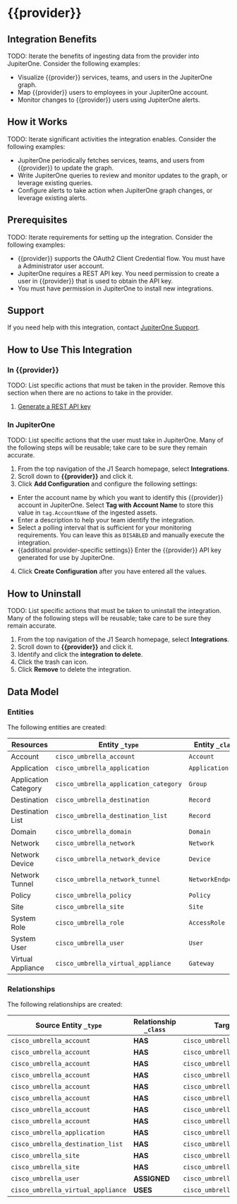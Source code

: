 # {{provider}}

## Integration Benefits

TODO: Iterate the benefits of ingesting data from the provider into JupiterOne.
Consider the following examples:

- Visualize {{provider}} services, teams, and users in the JupiterOne graph.
- Map {{provider}} users to employees in your JupiterOne account.
- Monitor changes to {{provider}} users using JupiterOne alerts.

## How it Works

TODO: Iterate significant activities the integration enables. Consider the
following examples:

- JupiterOne periodically fetches services, teams, and users from {{provider}}
  to update the graph.
- Write JupiterOne queries to review and monitor updates to the graph, or
  leverage existing queries.
- Configure alerts to take action when JupiterOne graph changes, or leverage
  existing alerts.

## Prerequisites

TODO: Iterate requirements for setting up the integration. Consider the
following examples:

- {{provider}} supports the OAuth2 Client Credential flow. You must have a
  Administrator user account.
- JupiterOne requires a REST API key. You need permission to create a user in
  {{provider}} that is used to obtain the API key.
- You must have permission in JupiterOne to install new integrations.

## Support

If you need help with this integration, contact
[JupiterOne Support](https://support.jupiterone.io).

## How to Use This Integration

### In {{provider}}

TODO: List specific actions that must be taken in the provider. Remove this
section when there are no actions to take in the provider.

1. [Generate a REST API key](https://example.com/docs/generating-api-keys)

### In JupiterOne

TODO: List specific actions that the user must take in JupiterOne. Many of the
following steps will be reusable; take care to be sure they remain accurate.

1. From the top navigation of the J1 Search homepage, select **Integrations**.
2. Scroll down to **{{provider}}** and click it.
3. Click **Add Configuration** and configure the following settings:

- Enter the account name by which you want to identify this {{provider}} account
  in JupiterOne. Select **Tag with Account Name** to store this value in
  `tag.AccountName` of the ingested assets.
- Enter a description to help your team identify the integration.
- Select a polling interval that is sufficient for your monitoring requirements.
  You can leave this as `DISABLED` and manually execute the integration.
- {{additional provider-specific settings}} Enter the {{provider}} API key
  generated for use by JupiterOne.

4. Click **Create Configuration** after you have entered all the values.

## How to Uninstall

TODO: List specific actions that must be taken to uninstall the integration.
Many of the following steps will be reusable; take care to be sure they remain
accurate.

1. From the top navigation of the J1 Search homepage, select **Integrations**.
2. Scroll down to **{{provider}}** and click it.
3. Identify and click the **integration to delete**.
4. Click the trash can icon.
5. Click **Remove** to delete the integration.

<!-- {J1_DOCUMENTATION_MARKER_START} -->
<!--
********************************************************************************
NOTE: ALL OF THE FOLLOWING DOCUMENTATION IS GENERATED USING THE
"j1-integration document" COMMAND. DO NOT EDIT BY HAND! PLEASE SEE THE DEVELOPER
DOCUMENTATION FOR USAGE INFORMATION:

https://github.com/JupiterOne/sdk/blob/main/docs/integrations/development.md
********************************************************************************
-->

## Data Model

### Entities

The following entities are created:

| Resources            | Entity `_type`                        | Entity `_class`   |
| -------------------- | ------------------------------------- | ----------------- |
| Account              | `cisco_umbrella_account`              | `Account`         |
| Application          | `cisco_umbrella_application`          | `Application`     |
| Application Category | `cisco_umbrella_application_category` | `Group`           |
| Destination          | `cisco_umbrella_destination`          | `Record`          |
| Destination List     | `cisco_umbrella_destination_list`     | `Record`          |
| Domain               | `cisco_umbrella_domain`               | `Domain`          |
| Network              | `cisco_umbrella_network`              | `Network`         |
| Network Device       | `cisco_umbrella_network_device`       | `Device`          |
| Network Tunnel       | `cisco_umbrella_network_tunnel`       | `NetworkEndpoint` |
| Policy               | `cisco_umbrella_policy`               | `Policy`          |
| Site                 | `cisco_umbrella_site`                 | `Site`            |
| System Role          | `cisco_umbrella_role`                 | `AccessRole`      |
| System User          | `cisco_umbrella_user`                 | `User`            |
| Virtual Appliance    | `cisco_umbrella_virtual_appliance`    | `Gateway`         |

### Relationships

The following relationships are created:

| Source Entity `_type`              | Relationship `_class` | Target Entity `_type`                 |
| ---------------------------------- | --------------------- | ------------------------------------- |
| `cisco_umbrella_account`           | **HAS**               | `cisco_umbrella_application`          |
| `cisco_umbrella_account`           | **HAS**               | `cisco_umbrella_destination_list`     |
| `cisco_umbrella_account`           | **HAS**               | `cisco_umbrella_domain`               |
| `cisco_umbrella_account`           | **HAS**               | `cisco_umbrella_network`              |
| `cisco_umbrella_account`           | **HAS**               | `cisco_umbrella_network_device`       |
| `cisco_umbrella_account`           | **HAS**               | `cisco_umbrella_policy`               |
| `cisco_umbrella_account`           | **HAS**               | `cisco_umbrella_site`                 |
| `cisco_umbrella_account`           | **HAS**               | `cisco_umbrella_user`                 |
| `cisco_umbrella_application`       | **HAS**               | `cisco_umbrella_application_category` |
| `cisco_umbrella_destination_list`  | **HAS**               | `cisco_umbrella_destination`          |
| `cisco_umbrella_site`              | **HAS**               | `cisco_umbrella_network_tunnel`       |
| `cisco_umbrella_site`              | **HAS**               | `cisco_umbrella_virtual_appliance`    |
| `cisco_umbrella_user`              | **ASSIGNED**          | `cisco_umbrella_role`                 |
| `cisco_umbrella_virtual_appliance` | **USES**              | `cisco_umbrella_domain`               |

<!--
********************************************************************************
END OF GENERATED DOCUMENTATION AFTER BELOW MARKER
********************************************************************************
-->
<!-- {J1_DOCUMENTATION_MARKER_END} -->
